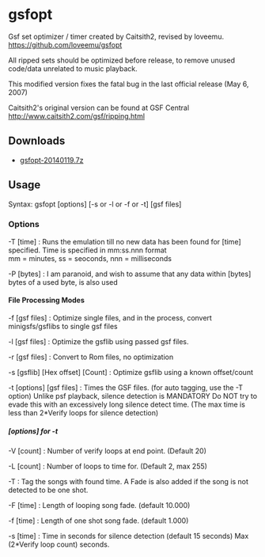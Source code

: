 gsfopt
======

Gsf set optimizer / timer created by Caitsith2, revised by loveemu.
<https://github.com/loveemu/gsfopt>

All ripped sets should be optimized before release, to remove unused code/data unrelated to music playback.

This modified version fixes the fatal bug in the last official release (May 6, 2007)

Caitsith2's original version can be found at GSF Central
<http://www.caitsith2.com/gsf/ripping.html>

Downloads
---------

- [gsfopt-20140119.7z](https://github.com/loveemu/gsfopt/releases/download/v1.0-vba172/gsfopt-20140119.7z)

Usage
-----

Syntax: gsfopt [options] [-s or -l or -f or -t] [gsf files]

### Options ###

-T [time]
  : Runs the emulation till no new data has been found for [time] specified.
    Time is specified in mm:ss.nnn format   
    mm = minutes, ss = seoconds, nnn = milliseconds

-P [bytes]
  : I am paranoid, and wish to assume that any data within [bytes] bytes of a used byte,
    is also used

#### File Processing Modes ####

-f [gsf files]
  : Optimize single files, and in the process, convert minigsfs/gsflibs to single gsf files

-l [gsf files]
  : Optimize the gsflib using passed gsf files.

-r [gsf files]
  : Convert to Rom files, no optimization

-s [gsflib] [Hex offset] [Count]
  : Optimize gsflib using a known offset/count

-t [options] [gsf files]
  : Times the GSF files. (for auto tagging, use the -T option)
    Unlike psf playback, silence detection is MANDATORY
    Do NOT try to evade this with an excessively long silence detect time.
    (The max time is less than 2*Verify loops for silence detection)

##### [options] for -t #####

-V [count]
  : Number of verify loops at end point. (Default 20)

-L [count]
  : Number of loops to time for. (Default 2, max 255)

-T
  : Tag the songs with found time.
    A Fade is also added if the song is not detected to be one shot.

-F [time]
  : Length of looping song fade. (default 10.000)

-f [time]
  : Length of one shot song fade. (default 1.000)

-s [time]
  : Time in seconds for silence detection (default 15 seconds)
    Max (2*Verify loop count) seconds.

